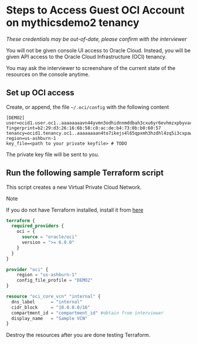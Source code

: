 # Steps to Access Guest OCI Account on mythicsdemo2 tenancy

_These credentials may be out-of-date, please confirm with the interviewer_

You will not be given console UI access to Oracle Cloud. Instead, you will be given API access to the Oracle Cloud Infrastructure (OCI) tenancy.

You may ask the interviewer to screenshare of the current state of the resources on the console anytime.

## Set up OCI access

Create, or append, the file `~/.oci/config` with the following content

```
[DEMO2]
user=ocid1.user.oc1..aaaaaaaavn44yvmn3odhidnnmddbah3cxu6yr6evhmzxpbyvacuk5ueadlgq
fingerprint=b2:29:d3:26:16:6b:58:c8:ac:de:b4:73:0b:b0:60:57
tenancy=ocid1.tenancy.oc1..aaaaaaaan4to7ikejs4l65qpxmh3hzdhl4zq5i3cxpawtkgbvvj5f52x5lea
region=us-ashburn-1
key_file=<path to your private keyfile> # TODO
```

The private key file will be sent to you.

## Run the following sample Terraform script

This script creates a new Virtual Private Cloud Network.

> [!NOTE]
> If you do not have Terraform installed, install it from [here](https://developer.hashicorp.com/terraform/tutorials/aws-get-started/install-cli)

```tf
terraform {
  required_providers {
    oci = {
      source = "oracle/oci"
      version = ">= 6.0.0"
    }
  }
}

provider "oci" {
    region = "us-ashburn-1"
    config_file_profile = "DEMO2"
}

resource "oci_core_vcn" "internal" {
  dns_label      = "internal"
  cidr_block     = "10.0.0.0/16"
  compartment_id = "compartment_id" #obtain from interviewer
  display_name   = "Sample VCN"
}
```

Destroy the resources after you are done testing Terraform.
